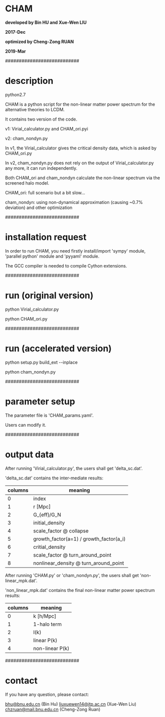 # CHAM

**developed by Bin HU and Xue-Wen LIU**

**2017-Dec**

**optimized by Cheng-Zong RUAN**

**2019-Mar**

###########################
# description

python2.7

CHAM is a python script for the non-linear matter power spectrum for the alternative theories to LCDM. 

It contains two version of the code. 

v1: Virial_calculator.py and CHAM_ori.pyi

v2: cham_nondyn.py

In v1, the Virial_calculator gives the critical density data, which is asked by CHAM_ori.py 

In v2, cham_nondyn.py does not rely on the output of Virial_calculator.py any more, it can run independently. 

Both CHAM_ori and cham_nondyn calculate the non-linear spectrum via the screened halo model. 

CHAM_ori: full scenario but a bit slow...

cham_nondyn: using non-dynamical approximation (causing ~0.7% deviation) and other optimization

###########################
# installation request

In order to run CHAM, you need firstly install/import 'sympy' module, 'parallel python' module and 'pyyaml' module. 

The GCC compiler is needed to compile Cython extensions.

###########################
# run (original version)

python Virial_calculator.py

python CHAM_ori.py

###########################
# run (accelerated version)

python setup.py build_ext --inplace

python cham_nondyn.py

###########################
# parameter setup

The parameter file is 'CHAM_params.yaml'. 

Users can modify it. 

###########################
# output data

After running 'Virial_calculator.py', the users shall get 'delta_sc.dat'.

'delta_sc.dat' contains the inter-mediate results: 


| columns | meaning |
| ------- | ------- |
| 0       | index   |
| 1       | r [Mpc] | 
| 2       | G_{eff}/G_N |
| 3       | initial_density |
| 4       | scale_factor @ collapse | 
| 5       | growth_factor(a=1) / growth_factor(a_i) | 
| 6       | critial_density |
| 7       | scale_factor @ turn_around_point | 
| 8       | nonlinear_density @ turn_around_point |


After running 'CHAM.py' or 'cham_nondyn.py', the users shall get 'non-linear_mpk.dat'.

'non_linear_mpk.dat' contains the final non-linear matter power spectrum results: 

| columns | meaning |
| ------- | ------- |
| 0       | k [h/Mpc] | 
| 1       | 1-halo term |
| 2       | I(k) |
| 3       | linear P(k) | 
| 4       | non-linear P(k) |

###########################
# contact

If you have any question, please contact: 

bhu@bnu.edu.cn (Bin Hu)
liuxuewen14@itp.ac.cn (Xue-Wen Liu)
chzruan@mail.bnu.edu.cn (Cheng-Zong Ruan)
